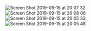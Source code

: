 ![Screen Shot 2019-09-15 at 20 07 32](https://user-images.githubusercontent.com/30932310/64926455-a6635d80-d7f5-11e9-9d28-22231570cfe0.png)
![Screen Shot 2019-09-15 at 20 08 08](https://user-images.githubusercontent.com/30932310/64926507-196cd400-d7f6-11e9-9afc-7ab2cb9cb39c.png)
![Screen Shot 2019-09-15 at 20 05 33](https://user-images.githubusercontent.com/30932310/64926491-fc380580-d7f5-11e9-984c-572b1ee5f76a.png)
![Screen Shot 2019-09-15 at 20 05 48](https://user-images.githubusercontent.com/30932310/64926504-0e19a880-d7f6-11e9-8cd8-65b36d07627e.png)
